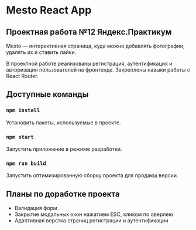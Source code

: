 # Mesto React App

## Проектная работа №12 Яндекс.Практикум

Mesto — интерактивная страница, куда можно добавлять фотографии, удалять их и ставить лайки.

В проектной работе реализованы регистрация, аутентификация и авторизация пользователей на фронтенде. Закреплены навыки работы с React Router.

## Доступные команды

### `npm install`

Установить пакеты, используемые в проекте.

### `npm start`

Запустить приложение в режиме разработки.

### `npm run build`

Запустить оптимизированную сборку проекта для продакш версии.

## Планы по доработке проекта

- Валидация форм
- Закрытие модальных окон нажатием ESC, кликом по оверлею
- Адаптивная верстка страниц регистрации и аутентификации
